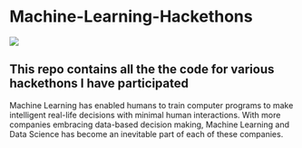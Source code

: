 # Machine-Learning-Hackethons
<img src = "https://d8it4huxumps7.cloudfront.net/bites/wp-content/uploads/2018/07/Webp.net-resizeimage.png"/>

## This repo contains all the the code for various hackethons I have participated

Machine Learning has enabled humans to train computer programs to make intelligent real-life decisions with minimal human interactions. With more companies embracing data-based decision making, Machine Learning and Data Science has become an inevitable part of each of these companies.
